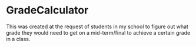 # GradeCalculator
 This was created at the request of students in my school to figure out what grade they would need to get on a mid-term/final to achieve a certain grade in a class.
